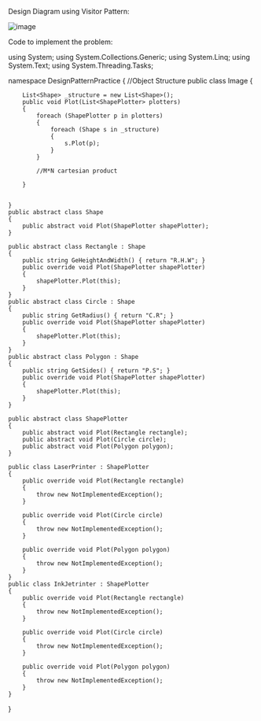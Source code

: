 Design Diagram using Visitor Pattern:

![image](https://user-images.githubusercontent.com/109504231/181691304-19311e08-a39d-4ffd-b5dc-52e1a4fc8b37.png)


Code to implement the problem:

using System;
using System.Collections.Generic;
using System.Linq;
using System.Text;
using System.Threading.Tasks;

namespace DesignPatternPractice
{
	//Object Structure
	public class Image
	{

		List<Shape> _structure = new List<Shape>();
		public void Plot(List<ShapePlotter> plotters)
		{
			foreach (ShapePlotter p in plotters)
			{
				foreach (Shape s in _structure)
				{
					s.Plot(p);
				}
			}

			//M*N cartesian product
			
		}


	}
	public abstract class Shape
	{
		public abstract void Plot(ShapePlotter shapePlotter);
	}

	public abstract class Rectangle : Shape
	{
		public string GeHeightAndWidth() { return "R.H.W"; }
        public override void Plot(ShapePlotter shapePlotter)
        {
			shapePlotter.Plot(this);
		}
    }
	public abstract class Circle : Shape
	{
		public string GetRadius() { return "C.R"; }
		public override void Plot(ShapePlotter shapePlotter)
		{
			shapePlotter.Plot(this);
		}
	}
	public abstract class Polygon : Shape
	{
		public string GetSides() { return "P.S"; }
		public override void Plot(ShapePlotter shapePlotter)
		{
			shapePlotter.Plot(this);
		}
	}

	public abstract class ShapePlotter
	{
		public abstract void Plot(Rectangle rectangle);
		public abstract void Plot(Circle circle);
		public abstract void Plot(Polygon polygon);
	}

    public class LaserPrinter : ShapePlotter
    {
        public override void Plot(Rectangle rectangle)
        {
            throw new NotImplementedException();
        }

        public override void Plot(Circle circle)
        {
            throw new NotImplementedException();
        }

        public override void Plot(Polygon polygon)
        {
            throw new NotImplementedException();
        }
    }
    public class InkJetrinter : ShapePlotter
    {
		public override void Plot(Rectangle rectangle)
        {
            throw new NotImplementedException();
        }

		public override void Plot(Circle circle)
        {
            throw new NotImplementedException();
        }

		public override void Plot(Polygon polygon)
        {
            throw new NotImplementedException();
        }
    }
}
